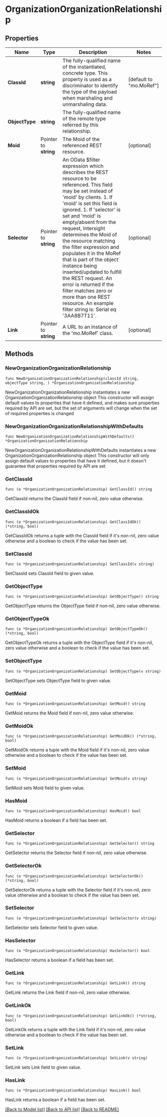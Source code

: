 # OrganizationOrganizationRelationship

## Properties

Name | Type | Description | Notes
------------ | ------------- | ------------- | -------------
**ClassId** | **string** | The fully-qualified name of the instantiated, concrete type. This property is used as a discriminator to identify the type of the payload when marshaling and unmarshaling data. | [default to "mo.MoRef"]
**ObjectType** | **string** | The fully-qualified name of the remote type referred by this relationship. | 
**Moid** | Pointer to **string** | The Moid of the referenced REST resource. | [optional] 
**Selector** | Pointer to **string** | An OData $filter expression which describes the REST resource to be referenced. This field may be set instead of &#39;moid&#39; by clients. 1. If &#39;moid&#39; is set this field is ignored. 1. If &#39;selector&#39; is set and &#39;moid&#39; is empty/absent from the request, Intersight determines the Moid of the resource matching the filter expression and populates it in the MoRef that is part of the object instance being inserted/updated to fulfill the REST request. An error is returned if the filter matches zero or more than one REST resource. An example filter string is: Serial eq &#39;3AA8B7T11&#39;. | [optional] 
**Link** | Pointer to **string** | A URL to an instance of the &#39;mo.MoRef&#39; class. | [optional] 

## Methods

### NewOrganizationOrganizationRelationship

`func NewOrganizationOrganizationRelationship(classId string, objectType string, ) *OrganizationOrganizationRelationship`

NewOrganizationOrganizationRelationship instantiates a new OrganizationOrganizationRelationship object
This constructor will assign default values to properties that have it defined,
and makes sure properties required by API are set, but the set of arguments
will change when the set of required properties is changed

### NewOrganizationOrganizationRelationshipWithDefaults

`func NewOrganizationOrganizationRelationshipWithDefaults() *OrganizationOrganizationRelationship`

NewOrganizationOrganizationRelationshipWithDefaults instantiates a new OrganizationOrganizationRelationship object
This constructor will only assign default values to properties that have it defined,
but it doesn't guarantee that properties required by API are set

### GetClassId

`func (o *OrganizationOrganizationRelationship) GetClassId() string`

GetClassId returns the ClassId field if non-nil, zero value otherwise.

### GetClassIdOk

`func (o *OrganizationOrganizationRelationship) GetClassIdOk() (*string, bool)`

GetClassIdOk returns a tuple with the ClassId field if it's non-nil, zero value otherwise
and a boolean to check if the value has been set.

### SetClassId

`func (o *OrganizationOrganizationRelationship) SetClassId(v string)`

SetClassId sets ClassId field to given value.


### GetObjectType

`func (o *OrganizationOrganizationRelationship) GetObjectType() string`

GetObjectType returns the ObjectType field if non-nil, zero value otherwise.

### GetObjectTypeOk

`func (o *OrganizationOrganizationRelationship) GetObjectTypeOk() (*string, bool)`

GetObjectTypeOk returns a tuple with the ObjectType field if it's non-nil, zero value otherwise
and a boolean to check if the value has been set.

### SetObjectType

`func (o *OrganizationOrganizationRelationship) SetObjectType(v string)`

SetObjectType sets ObjectType field to given value.


### GetMoid

`func (o *OrganizationOrganizationRelationship) GetMoid() string`

GetMoid returns the Moid field if non-nil, zero value otherwise.

### GetMoidOk

`func (o *OrganizationOrganizationRelationship) GetMoidOk() (*string, bool)`

GetMoidOk returns a tuple with the Moid field if it's non-nil, zero value otherwise
and a boolean to check if the value has been set.

### SetMoid

`func (o *OrganizationOrganizationRelationship) SetMoid(v string)`

SetMoid sets Moid field to given value.

### HasMoid

`func (o *OrganizationOrganizationRelationship) HasMoid() bool`

HasMoid returns a boolean if a field has been set.

### GetSelector

`func (o *OrganizationOrganizationRelationship) GetSelector() string`

GetSelector returns the Selector field if non-nil, zero value otherwise.

### GetSelectorOk

`func (o *OrganizationOrganizationRelationship) GetSelectorOk() (*string, bool)`

GetSelectorOk returns a tuple with the Selector field if it's non-nil, zero value otherwise
and a boolean to check if the value has been set.

### SetSelector

`func (o *OrganizationOrganizationRelationship) SetSelector(v string)`

SetSelector sets Selector field to given value.

### HasSelector

`func (o *OrganizationOrganizationRelationship) HasSelector() bool`

HasSelector returns a boolean if a field has been set.

### GetLink

`func (o *OrganizationOrganizationRelationship) GetLink() string`

GetLink returns the Link field if non-nil, zero value otherwise.

### GetLinkOk

`func (o *OrganizationOrganizationRelationship) GetLinkOk() (*string, bool)`

GetLinkOk returns a tuple with the Link field if it's non-nil, zero value otherwise
and a boolean to check if the value has been set.

### SetLink

`func (o *OrganizationOrganizationRelationship) SetLink(v string)`

SetLink sets Link field to given value.

### HasLink

`func (o *OrganizationOrganizationRelationship) HasLink() bool`

HasLink returns a boolean if a field has been set.


[[Back to Model list]](../README.md#documentation-for-models) [[Back to API list]](../README.md#documentation-for-api-endpoints) [[Back to README]](../README.md)



